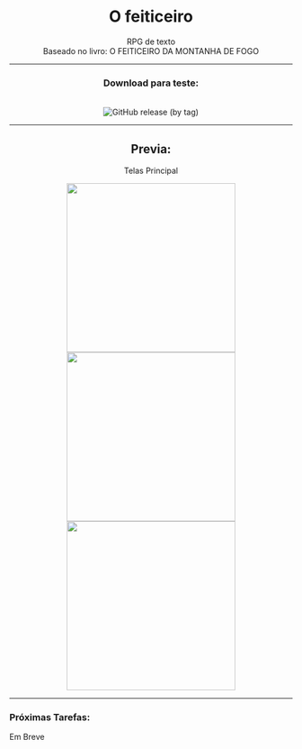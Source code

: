 <h1 align="center"> O feiticeiro </h1>

<div align="center">
 RPG de texto<br>Baseado no livro: O FEITICEIRO DA MONTANHA DE FOGO
 
 <br>
 
 ***
 
 <h3 align="center"> Download para teste:</h3>
 
 <br>
 
<img alt="GitHub release (by tag)" src="https://img.shields.io/github/downloads/RTieppo/O_feiticeiro/Alfa_O_feiticeiro-v0.0.1/total?style=social">

</div>
 
 ***

<h2 align="center"> Previa: </h2>

<div align="center">
  <p align="center">Telas Principal</p>
  
   <img height="300" src="https://user-images.githubusercontent.com/105604399/197398276-c3dfa3b7-bd57-4ef5-86ce-e5ef34ef887e.PNG"/>

   <img height="300" src="https://user-images.githubusercontent.com/105604399/197398321-0ebcddf4-34ca-4ac4-b719-9da53926ed6f.PNG"/>
   
   <img height="300" src="https://user-images.githubusercontent.com/105604399/197398385-cc90f560-a105-4be4-8482-45ef3f448799.PNG"/>
   
</div>

***

<h3> Próximas Tarefas: </h3>

Em Breve

